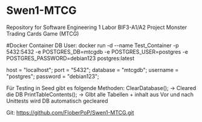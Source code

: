 # Swen1-MTCG
Repository for Software Engineering 1 Labor BIF3-A1/A2 Project Monster Trading Cards Game (MTCG) 

#Docker Container DB User:
docker run -d --name Test_Container -p 5432:5432 -e POSTGRES_DB=mtcgdb -e POSTGRES_USER=postgres -e POSTGRES_PASSWORD=debian123 postgres:latest

host = "localhost";
port = "5432";
database = "mtcgdb";
username = "postgres";
password = "debian123";

Für Testing in Seed gibt es folgende Methoden:
ClearDatabase(); -> Cleared die DB
PrintTableContents(); -> GIbt alle Tabellen + inhalt aus
Vor und nach Unittests wird DB automatisch gecleared

Git:
https://github.com/FloberPoP/Swen1-MTCG.git